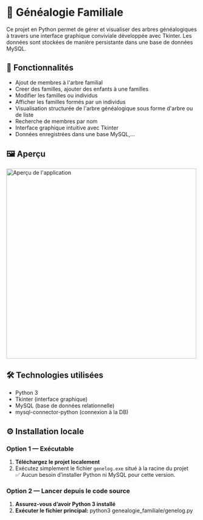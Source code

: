 # 🧬 Généalogie Familiale

Ce projet en Python permet de gérer et visualiser des arbres généalogiques à travers une interface graphique conviviale développée avec Tkinter. Les données sont stockées de manière persistante dans une base de données MySQL.

## 🚀 Fonctionnalités

- Ajout de membres à l'arbre familial
- Creer des familles, ajouter des enfants à une familles
- Modifier les familles ou individus
- Afficher les familles formés par un individus
- Visualisation structurée de l'arbre généalogique sous forme d'arbre ou de liste
- Recherche de membres par nom
- Interface graphique intuitive avec Tkinter
- Données enregistrées dans une base MySQL,...

## 🖼️ Aperçu

<img src="chemin/vers/demo.gif" alt="Aperçu de l'application" width="500"/>

## 🛠️ Technologies utilisées

- Python 3
- Tkinter (interface graphique)
- MySQL (base de données relationnelle)
- mysql-connector-python (connexion à la DB)

## ⚙️ Installation locale

### Option 1 — Exécutable

1. **Téléchargez le projet localement**  
2. Exécutez simplement le fichier `genelog.exe` situé à la racine du projet  
   ✅ Aucun besoin d’installer Python ni MySQL pour cette version.

### Option 2 — Lancer depuis le code source

1. **Assurez-vous d’avoir Python 3 installé**
2. **Exécuter le fichier principal:**
     python3 genealogie_familiale/genelog.py



